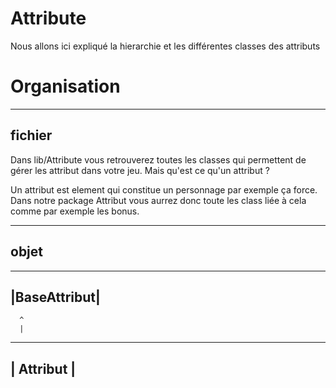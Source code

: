 Attribute
==========

Nous allons ici expliqué la hierarchie et les différentes classes des attributs


Organisation
============

-----------
fichier
-----------
Dans lib/Attribute vous retrouverez toutes les classes qui permettent de gérer
les attribut dans votre jeu. Mais qu'est ce qu'un attribut ? 

Un attribut est element qui constitue un personnage par exemple ça force. Dans notre package
Attribut vous aurrez donc toute les class liée à cela comme par exemple les bonus.

----------
objet
----------

--------------
|BaseAttribut|
--------------
      ^
      |
--------------
| Attribut   |
--------------
